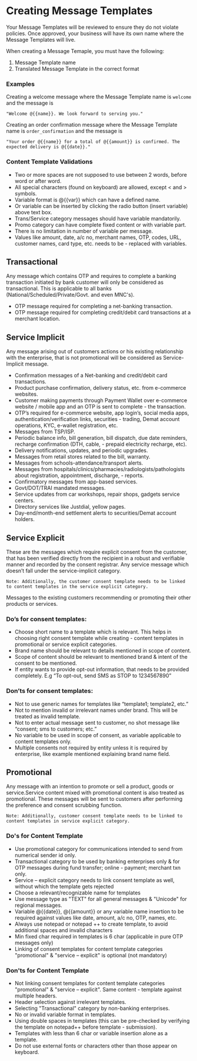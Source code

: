 # Creating Message Templates

Your Message Templates will be reviewed to ensure they do not violate policies. Once approved, your business will have its own name where the Message Templates will live.

When creating a Message Temaple, you must have the following:

1. Message Template name
2. Translated Message Template in the correct format

### Examples

Creating a welcome message where the Message Template name is `welcome` and the message is

```
"Welcome @{{name}}. We look forward to serving you."
```

Creating an order confirmation message where the Message Template name is `order_confirmation` and the message is

```
"Your order @{{name}} for a total of @{{amount}} is confirmed. The expected delivery is @{{date}}."
```

### Content Template Validations

- Two or more spaces are not supposed to use between 2 words, before word or after word.
- All special characters (found on keyboard) are allowed, except < and > symbols.
- Variable format is @{{var}} which can have a defined name.
- Or variable can be inserted by clicking the radio button (insert variable) above text box.
- Trans/Service category messages should have variable mandatorily.
- Promo category can have complete fixed content or with variable part.
- There is no limitation in number of variable per message.
- Values like amount, date, a/c no, merchant names, OTP, codes, URL, customer names, card type, etc. needs to be - replaced with variables.

## Transactional

Any message which contains OTP and requires to complete a banking transaction initiated by bank customer will only be considered as transactional. This is applicable to all banks (National/Scheduled/Private/Govt. and even MNC's).

- OTP message required for completing a net-banking transaction.
- OTP message required for completing credit/debit card transactions at a merchant location.

## Service Implicit

Any message arising out of customers actions or his existing relationship with the enterprise, that is not promotional will be considered as Service-Implicit message.

- Confirmation messages of a Net-banking and credit/debit card transactions.
- Product purchase confirmation, delivery status, etc. from e-commerce websites.
- Customer making payments through Payment Wallet over e-commerce website / mobile app and an OTP is sent to complete - the transaction.
- OTP’s required for e-commerce website, app login’s, social media apps, authentication/verification links, securities - trading, Demat account operations, KYC, e-wallet registration, etc.
- Messages from TSP/ISP.
- Periodic balance info, bill generation, bill dispatch, due date reminders, recharge confirmation (DTH, cable, - prepaid electricity recharge, etc).
- Delivery notifications, updates, and periodic upgrades.
- Messages from retail stores related to the bill, warranty.
- Messages from schools-attendance/transport alerts.
- Messages from hospitals/clinics/pharmacies/radiologists/pathologists about registration, appointment, discharge, - reports.
- Confirmatory messages from app-based services.
- Govt/DOT/TRAI mandated messages.
- Service updates from car workshops, repair shops, gadgets service centers.
- Directory services like Justdial, yellow pages.
- Day-end/month-end settlement alerts to securities/Demat account holders.

## Service Explicit

These are the messages which require explicit consent from the customer, that has been verified directly from the recipient in a robust and verifiable manner and recorded by the consent registrar. Any service message which doesn’t fall under the service-implicit category.

`Note: Additionally, the customer consent template needs to be linked to content templates in the service explicit category.`

Messages to the existing customers recommending or promoting their other products or services.

### Do’s for consent templates:

- Choose short name to a template which is relevant. This helps in choosing right consent template while creating - content templates in promotional or service explicit categories.
- Brand name should be relevant to details mentioned in scope of content.
- Scope of content should be relevant to mentioned brand & intent of the consent to be mentioned.
- If entity wants to provide opt-out information, that needs to be provided completely. E.g “To opt-out, send SMS as STOP to 1234567890”

### Don’ts for consent templates:

- Not to use generic names for templates like “template1; template2, etc.”
- Not to mention invalid or irrelevant names under brand. This will be treated as invalid template.
- Not to enter actual message sent to customer, no shot message like “consent; sms to customers; etc.”
- No variable to be used in scope of consent, as variable applicable to content templates only.
- Multiple consents not required by entity unless it is required by enterprise, like example mentioned explaining brand name field.

## Promotional

Any message with an intention to promote or sell a product, goods or service.Service content mixed with promotional content is also treated as promotional. These messages will be sent to customers after performing the preference and consent scrubbing function.

`Note: Additionally, customer consent template needs to be linked to content templates in service explicit category.`

### Do's for Content Template

- Use promotional category for communications intended to send from numerical sender id only.
- Transactional category to be used by banking enterprises only & for OTP messages during fund transfer; online - payment; merchant txn only.
- Service – explicit category needs to link consent template as well, without which the template gets rejected
- Choose a relevant/recognizable name for templates
- Use message type as "TEXT" for all general messages & "Unicode" for regional messages.
- Variable @{{date}}, @{{amount}} or any variable name insertion to be required against values like date, amount, a/c no, OTP, names, etc.
- Always use notepad or notepad ++ to create template, to avoid additional spaces and invalid characters
- Min fixed char required in templates is 6 char (applicable in pure OTP messages only)
- Linking of consent templates for content template categories "promotional" & "service – explicit" is optional (not mandatory)

### Don'ts for Content Template

- Not linking consent templates for content template categories "promotional" & "service – explicit". Same content - template against multiple headers.
- Header selection against irrelevant templates.
- Selecting "Transactional" category by non-banking enterprises.
- No or invalid variable format in templates.
- Using double spaces in templates (this can be pre-checked by verifying the template on notepad++ before template - submission).
- Templates with less than 6 char or variable insertion alone as a template.
- Do not use external fonts or characters other than those appear on keyboard.
